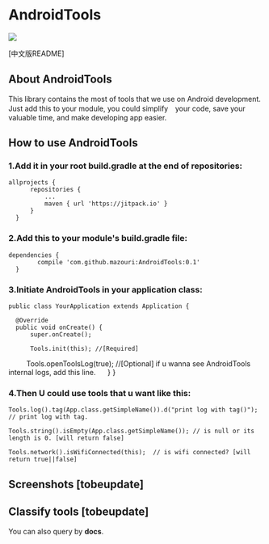 # AndroidTools

[![](https://jitpack.io/v/mazouri/AndroidTools.svg)](https://jitpack.io/#mazouri/AndroidTools)

[中文版README]

## About AndroidTools

This library contains the most of tools that we use on Android development. Just add this to your module, you could simplify　your code, save your valuable time, and make developing app easier.

## How to use AndroidTools

### 1.Add it in your root build.gradle at the end of repositories:

    allprojects {
		  repositories {
			  ...
			  maven { url 'https://jitpack.io' }
		  }
	  }
    
### 2.Add this to your module's build.gradle file:

    dependencies {
	        compile 'com.github.mazouri:AndroidTools:0.1'
	  }
    
### 3.Initiate AndroidTools in your application class:

    public class YourApplication extends Application {

      @Override
      public void onCreate() {
          super.onCreate();

          Tools.init(this); //[Required]
          
          Tools.openToolsLog(true); //[Optional] if u wanna see AndroidTools internal logs, add this line.
      }
    }
    
### 4.Then U could use tools that u want like this:

    Tools.log().tag(App.class.getSimpleName()).d("print log with tag()"); // print log with tag.
    
    Tools.string().isEmpty(App.class.getSimpleName()); // is null or its length is 0. [will return false]
    
    Tools.network().isWifiConnected(this);  // is wifi connected? [will return true||false]
    
## Screenshots [tobeupdate]

## Classify tools [tobeupdate]

You can also query by **docs**.
